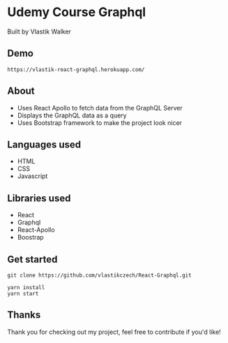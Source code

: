 # Udemy Course Graphql

Built by Vlastik Walker

## Demo
```
https://vlastik-react-graphql.herokuapp.com/
```

## About

* Uses React Apollo to fetch data from the GraphQL Server
* Displays the GraphQL data as a query
* Uses Bootstrap framework to make the project look nicer


## Languages used

* HTML
* CSS
* Javascript

## Libraries used

* React
* Graphql
* React-Apollo
* Boostrap

## Get started

```
git clone https://github.com/vlastikczech/React-Graphql.git

yarn install
yarn start
```


## Thanks

Thank you for checking out my project, feel free to contribute if you'd like!
